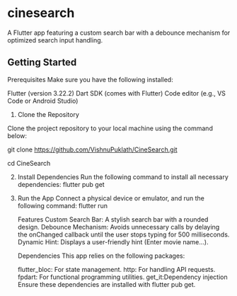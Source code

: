 # cinesearch

A Flutter app featuring a custom search bar with a debounce mechanism for optimized search input handling.

## Getting Started

Prerequisites
Make sure you have the following installed:

Flutter (version 3.22.2)
Dart SDK (comes with Flutter)
Code editor (e.g., VS Code or Android Studio)

1. Clone the Repository

Clone the project repository to your local machine using the command below:

git clone https://github.com/VishnuPuklath/CineSearch.git

cd CineSearch

2. Install Dependencies
   Run the following command to install all necessary dependencies:
   flutter pub get

3. Run the App
   Connect a physical device or emulator, and run the following command:
   flutter run

   Features
   Custom Search Bar: A stylish search bar with a rounded design.
   Debounce Mechanism: Avoids unnecessary calls by delaying the onChanged callback until the user stops typing for 500 milliseconds.
   Dynamic Hint: Displays a user-friendly hint (Enter movie name...).

   Dependencies
   This app relies on the following packages:

   flutter_bloc: For state management.
   http: For handling API requests.
   fpdart: For functional programming utilities.
   get_it:Dependency injection
   Ensure these dependencies are installed with flutter pub get.
